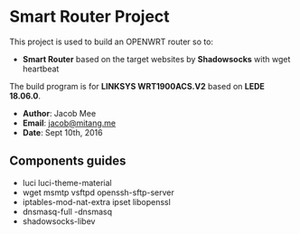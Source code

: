 # Smart Router Project

This project is used to build an OPENWRT router so to:
* **Smart Router** based on the target websites by **Shadowsocks** with wget heartbeat


The build program is for **LINKSYS WRT1900ACS.V2** based on **LEDE 18.06.0**. 


* **Author**:	Jacob Mee
* **Email**:	jacob@mitang.me
* **Date**:	Sept 10th, 2016

## Components guides

* luci luci-theme-material 
* wget msmtp vsftpd openssh-sftp-server 
* iptables-mod-nat-extra ipset libopenssl 
* dnsmasq-full -dnsmasq
* shadowsocks-libev 

